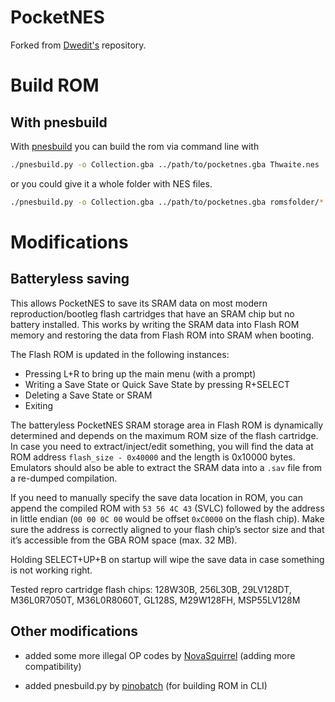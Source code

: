 # PocketNES
Forked from [Dwedit's](https://github.com/Dwedit/PocketNES) repository.

# Build ROM
## With pnesbuild
With [pnesbuild](/nespack/pnesbuild.py) you can build the rom via command line with

```sh
./pnesbuild.py -o Collection.gba ../path/to/pocketnes.gba Thwaite.nes 'Nova the Squirrel.nes'
```

or you could give it a whole folder with NES files.
```sh
./pnesbuild.py -o Collection.gba ../path/to/pocketnes.gba romsfolder/*.nes
```


# Modifications
## Batteryless saving
This allows PocketNES to save its SRAM data on most modern reproduction/bootleg flash cartridges that have an SRAM chip but no battery installed. This works by writing the SRAM data into Flash ROM memory and restoring the data from Flash ROM into SRAM when booting.

The Flash ROM is updated in the following instances:
- Pressing L+R to bring up the main menu (with a prompt)
- Writing a Save State or Quick Save State by pressing R+SELECT
- Deleting a Save State or SRAM
- Exiting

The batteryless PocketNES SRAM storage area in Flash ROM is dynamically determined and depends on the maximum ROM size of the flash cartridge. In case you need to extract/inject/edit something, you will find the data at ROM address `flash_size - 0x40000` and the length is 0x10000 bytes. Emulators should also be able to extract the SRAM data into a `.sav` file from a re-dumped compilation.

If you need to manually specify the save data location in ROM, you can append the compiled ROM with `53 56 4C 43` (SVLC) followed by the address in little endian (`00 00 0C 00` would be offset `0xC0000` on the flash chip). Make sure the address is correctly aligned to your flash chip’s sector size and that it’s accessible from the GBA ROM space (max. 32 MB).

Holding SELECT+UP+B on startup will wipe the save data in case something is not working right.

Tested repro cartridge flash chips: 128W30B, 256L30B, 29LV128DT, M36L0R7050T, M36L0R8060T, GL128S, M29W128FH, MSP55LV128M

## Other modifications
* added some more illegal OP codes by [NovaSquirrel](https://github.com/NovaSquirrel/PocketNES) (adding more compatibility)

* added pnesbuild.py by [pinobatch](https://github.com/pinobatch) (for building ROM in CLI)
